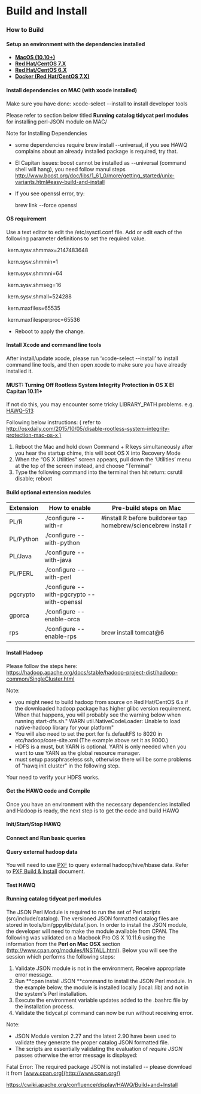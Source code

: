 # Build and Install



### How to Build

#### Setup an environment with the dependencies installed

- [**MacOS (10.10+)**](https://cwiki.apache.org/confluence/display/HAWQ/Build+and+Install#macos)
- [**Red Hat/CentOS 7.X**](https://cwiki.apache.org/confluence/display/HAWQ/Build+and+Install#tab-yum)
- [**Red Hat/CentOS 6.X**](https://cwiki.apache.org/confluence/display/HAWQ/Build+and+Install#)
- [**Docker (Red Hat/CentOS 7.X)**](https://cwiki.apache.org/confluence/display/HAWQ/Build+and+Install#docker-tab)

#### Install dependencies on MAC (with xcode installed)

Make sure you have done: xcode-select --install to install developer tools

Please refer to section below titled **Running catalog tidycat perl modules** for installing perl-JSON module on MAC/

Note for Installing Dependencies

- some dependencies require brew install <packagename> --universal, if you see HAWQ complains about an already installed package is required, try that.

- El Capitan issues: boost cannot be installed as --universal (command shell will hang), you need follow manul steps <http://www.boost.org/doc/libs/1_61_0/more/getting_started/unix-variants.html#easy-build-and-install>

- If you see openssl error, try:

  brew link --force openssl

#### OS requirement

Use a text editor to edit the /etc/sysctl.conf file. Add or edit each of the following parameter definitions to set the required value. 

​       kern.sysv.shmmax=2147483648

​       kern.sysv.shmmin=1

​        kern.sysv.shmmni=64

​        kern.sysv.shmseg=16

​        kern.sysv.shmall=524288

​        kern.maxfiles=65535

​        kern.maxfilesperproc=65536

- Reboot to apply the change.

#### Install Xcode and command line tools

After install/update xcode, please run ‘xcode-select --install’ to install command line tools, and then open xcode to make sure you have already installed it. 

#### **MUST**: Turning Off Rootless System Integrity Protection in OS X El Capitan 10.11+

If not do this, you may encounter some tricky LIBRARY_PATH problems. e.g. [HAWQ-513](https://issues.apache.org/jira/browse/HAWQ-513)

Following below instructions: ( refer to [http://osxdaily.com/2015/10/05/disable-rootless-system-integrity-protection-mac-os-x )](http://osxdaily.com/2015/10/05/disable-rootless-system-integrity-protection-mac-os-x)

1. Reboot the Mac and hold down Command + R keys simultaneously after you hear the startup chime, this will boot OS X into Recovery Mode
2. When the “OS X Utilities” screen appears, pull down the ‘Utilities’ menu at the top of the screen instead, and choose “Terminal”
3. Type the following command into the terminal then hit return: csrutil disable; reboot

#### Build optional extension modules

| Extension | How to enable                            | Pre-build steps on Mac                   |
| --------- | ---------------------------------------- | ---------------------------------------- |
| PL/R      | ./configure --with-r                     | #install R before buildbrew tap homebrew/sciencebrew install r |
| PL/Python | ./configure --with-python                |                                          |
| PL/Java   | ./configure --with-java                  |                                          |
| PL/PERL   | ./configure --with-perl                  |                                          |
| pgcrypto  | ./configure --with-pgcrypto --with-openssl |                                          |
| gporca    | ./configure --enable-orca                |                                          |
| rps       | ./configure --enable-rps                 | brew install tomcat@6                    |

#### Install Hadoop

Please follow the steps here: <https://hadoop.apache.org/docs/stable/hadoop-project-dist/hadoop-common/SingleCluster.html>

Note:

- you might need to build hadoop from source on Red Hat/CentOS 6.x if the downloaded hadoop package has higher glibc version requirement. When that happens, you will probably see the warning below when running start-dfs.sh." WARN util.NativeCodeLoader: Unable to load native-hadoop library for your platform"
- You will also need to set  the port for fs.defaultFS to 8020 in etc/hadoop/core-site.xml (The example above set it as 9000.)
- HDFS is a must, but YARN is optional. YARN is only needed when you want to use YARN as the global resource manager.
- must setup passphraseless ssh, otherwise there will be some problems of "hawq init cluster" in the following step.

Your need to verify your HDFS works.

#### Get the HAWQ code and Compile

Once you have an environment with the necessary dependencies installed and Hadoop is ready, the next step is to get the code and build HAWQ

#### Init/Start/Stop HAWQ

#### Connect and Run basic queries

#### Query external hadoop data

You will need to use [PXF](https://cwiki.apache.org/confluence/display/HAWQ/PXF) to query external hadoop/hive/hbase data. Refer to [PXF Build & Install](https://cwiki.apache.org/confluence/display/HAWQ/PXF+Build+and+Install) document.

#### Test HAWQ

#### Running catalog tidycat perl modules

The JSON Perl Module is required to run the set of Perl scripts (src/include/catalog).  The versioned JSON formatted catalog files are stored in tools/bin/gppylib/data/<version>.json.  In order to install the JSON module, the developer will need to make the module available from CPAN.  The following was validated on a Macbook Pro OS X 10.11.6 using the information from the **Perl on Mac OSX** section (<http://www.cpan.org/modules/INSTALL.html>).  Below you will see the session which performs the following steps:

1. Validate JSON module is not in the environment.  Receive appropriate error message.
2. Run **cpan install JSON **command to install the JSON Perl module.  In the example below, the module is installed locally (local::lib) and not in the system's Perl installation.
3. Execute the environment variable updates added to the .bashrc file by the installation process.
4. Validate the tidycat.pl command can now be run without receiving error.

Note:

- JSON Module version 2.27 and the latest 2.90 have been used to validate they generate the proper catalog JSON formatted file.
- The scripts are essentially validating the evaluation of *require JSON* passes otherwise the error message is displayed:

Fatal Error: The required package JSON is not installed -- please download it from [www.cpan.org](http://www.cpan.org/)

 



https://cwiki.apache.org/confluence/display/HAWQ/Build+and+Install







